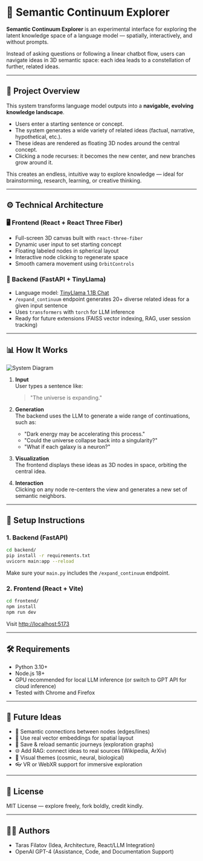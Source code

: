# 🧠 Semantic Continuum Explorer

**Semantic Continuum Explorer** is an experimental interface for exploring the latent knowledge space of a language model — spatially, interactively, and without prompts.

Instead of asking questions or following a linear chatbot flow, users can navigate ideas in 3D semantic space: each idea leads to a constellation of further, related ideas.

---

## 🚀 Project Overview

This system transforms language model outputs into a **navigable, evolving knowledge landscape**.

- Users enter a starting sentence or concept.
- The system generates a wide variety of related ideas (factual, narrative, hypothetical, etc.).
- These ideas are rendered as floating 3D nodes around the central concept.
- Clicking a node recurses: it becomes the new center, and new branches grow around it.

This creates an endless, intuitive way to explore knowledge — ideal for brainstorming, research, learning, or creative thinking.

---

## ⚙️ Technical Architecture

### 🖥️ Frontend (React + React Three Fiber)

- Full-screen 3D canvas built with `react-three-fiber`
- Dynamic user input to set starting concept
- Floating labeled nodes in spherical layout
- Interactive node clicking to regenerate space
- Smooth camera movement using `OrbitControls`

### 🧠 Backend (FastAPI + TinyLlama)

- Language model: [TinyLlama 1.1B Chat](https://huggingface.co/TinyLlama/TinyLlama-1.1B-Chat-v1.0)
- `/expand_continuum` endpoint generates 20+ diverse related ideas for a given input sentence
- Uses `transformers` with `torch` for LLM inference
- Ready for future extensions (FAISS vector indexing, RAG, user session tracking)

---

## 📊 How It Works

![System Diagram](./images/semantic-explorer-architecture.png)

1. **Input**  
   User types a sentence like:  
   > "The universe is expanding."

2. **Generation**  
   The backend uses the LLM to generate a wide range of continuations, such as:
   - "Dark energy may be accelerating this process."
   - "Could the universe collapse back into a singularity?"
   - "What if each galaxy is a neuron?"

3. **Visualization**  
   The frontend displays these ideas as 3D nodes in space, orbiting the central idea.

4. **Interaction**  
   Clicking on any node re-centers the view and generates a new set of semantic neighbors.

---

## 🧪 Setup Instructions

### 1. Backend (FastAPI)

```bash
cd backend/
pip install -r requirements.txt
uvicorn main:app --reload
```

Make sure your `main.py` includes the `/expand_continuum` endpoint.

### 2. Frontend (React + Vite)

```bash
cd frontend/
npm install
npm run dev
```

Visit [http://localhost:5173](http://localhost:5173)

---

## 🛠️ Requirements

- Python 3.10+
- Node.js 18+
- GPU recommended for local LLM inference (or switch to GPT API for cloud inference)
- Tested with Chrome and Firefox

---

## 🧭 Future Ideas

- 🔗 Semantic connections between nodes (edges/lines)
- 🧠 Use real vector embeddings for spatial layout
- 📖 Save & reload semantic journeys (exploration graphs)
- 🌐 Add RAG: connect ideas to real sources (Wikipedia, ArXiv)
- 🎨 Visual themes (cosmic, neural, biological)
- 👓 VR or WebXR support for immersive exploration

---

## 📄 License

MIT License — explore freely, fork boldly, credit kindly.

---

## 🧑‍🚀 Authors

- Taras Filatov (Idea, Architecture, React/LLM Integration)
- OpenAI GPT-4 (Assistance, Code, and Documentation Support)

